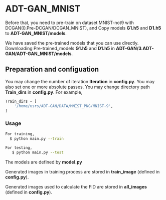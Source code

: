# ADT-GAN_MNIST

Before that, you need to pre-train on dataset MNIST-not9 with DCGAN(0.Pre-DCGAN/DCGAN_MNIST), and Copy models **G1.h5** and **D1.h5** to **ADT-GAN_MNIST/models**. 

We have saved the pre-trained models that you can use directly. Downloading Pre-trained_models **G1.h5** and **D1.h5** in **ADT-GAN/3.ADT-GAN/ADT-GAN_MNIST/models**.


## Preparation and configuation

You may change the number of iteration  **Iteration** in **config.py**.
You may also set one or more absolute passes.
You may change directory path **Train_dirs** in **config.py**.
For example, 
```python
Train_dirs = [
    '/home/usrs/ADT-GAN/DATA/MNIST_PNG/MNIST-9',
]
```

### Usage

```bash
For training,
  $ python main.py --train
  
For testing,
   $ python main.py --test
```

The models are defined by **model.py**

Generated images in training process are stored in **train_image** (defined in **config.py**).

Generated images used to calculate the FID are stored in **all_images** (defined in **config.py**).
